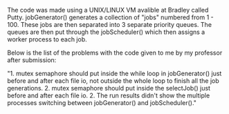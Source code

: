 The code was made using a UNIX/LINUX VM avalible at Bradley called Putty.
jobGenerator() generates a collection of "jobs" numbered from 1 - 100. These jobs are then separated into 3 separate priority queues. The queues are then put through the jobScheduler() which then assigns a worker process to each job.

Below is the list of the problems with the code given to me by my professor after submission:
  
  "1. mutex semaphore should put inside the while loop in jobGenerator() just before and after each file io, not outside the whole loop to finish all the job generations. 2. mutex semaphore should put inside the selectJob() just before and after each file io. 2. The run results didn't show the multiple processes switching between jobGenerator() and jobScheduler()."
